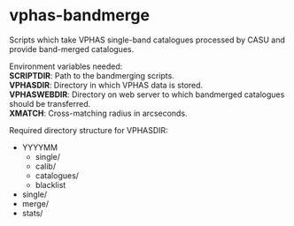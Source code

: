 # vphas-bandmerge

Scripts which take VPHAS single-band catalogues processed by CASU and provide band-merged catalogues.

Environment variables needed:  
**SCRIPTDIR**: Path to the bandmerging scripts.  
**VPHASDIR**: Directory in which VPHAS data is stored.  
**VPHASWEBDIR**: Directory on web server to which bandmerged catalogues should be transferred.  
**XMATCH**: Cross-matching radius in arcseconds.  

Required directory structure for VPHASDIR:
* YYYYMM
  * single/
  * calib/
  * catalogues/
  * blacklist
* single/
* merge/
* stats/




